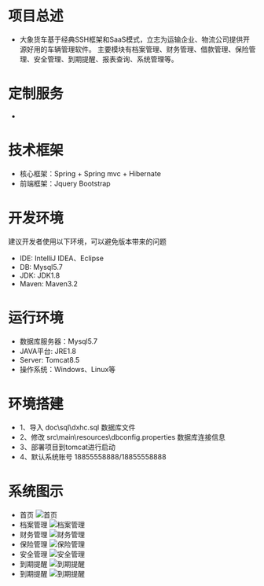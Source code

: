 # 项目总述
* 大象货车基于经典SSH框架和SaaS模式，立志为运输企业、物流公司提供开源好用的车辆管理软件。
  主要模块有档案管理、财务管理、借款管理、保险管理、安全管理、到期提醒、报表查询、系统管理等。

# 定制服务
* 

# 技术框架
* 核心框架：Spring + Spring mvc + Hibernate
* 前端框架：Jquery Bootstrap

# 开发环境
建议开发者使用以下环境，可以避免版本带来的问题
* IDE: IntelliJ IDEA、Eclipse
* DB: Mysql5.7
* JDK: JDK1.8
* Maven: Maven3.2

# 运行环境
* 数据库服务器：Mysql5.7
* JAVA平台: JRE1.8
* Server: Tomcat8.5
* 操作系统：Windows、Linux等

# 环境搭建
* 1、导入 doc\sql\dxhc.sql 数据库文件
* 2、修改 src\main\resources\dbconfig.properties 数据库连接信息
* 3、部署项目到tomcat进行启动
* 4、默认系统账号 18855558888/18855558888



# 系统图示
* 首页
![首页](https://gitee.com/atwt/dxhc/raw/master/doc/img/index.png "首页")
* 档案管理
![档案管理](https://gitee.com/atwt/dxhc/raw/master/doc/img/arc.png "档案管理")
* 财务管理
![财务管理](https://gitee.com/atwt/dxhc/raw/master/doc/img/fin.png "财务管理")
* 保险管理
![保险管理](https://gitee.com/atwt/dxhc/raw/master/doc/img/ins.png "保险管理")
* 安全管理
![安全管理](https://gitee.com/atwt/dxhc/raw/master/doc/img/safe.png "安全管理")
* 到期提醒
![到期提醒](https://gitee.com/atwt/dxhc/raw/master/doc/img/warn1.png "到期提醒")
* 到期提醒
![到期提醒](https://gitee.com/atwt/dxhc/raw/master/doc/img/warn2.png "到期提醒")


